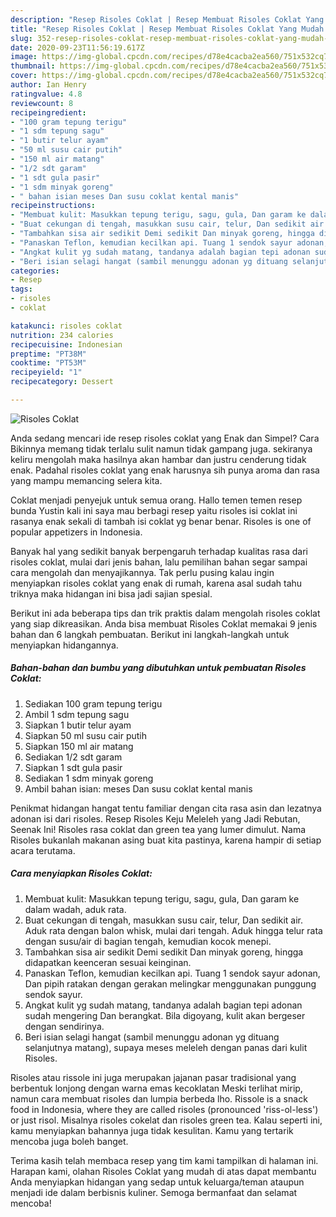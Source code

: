 ```yaml
---
description: "Resep Risoles Coklat | Resep Membuat Risoles Coklat Yang Mudah Dan Praktis"
title: "Resep Risoles Coklat | Resep Membuat Risoles Coklat Yang Mudah Dan Praktis"
slug: 352-resep-risoles-coklat-resep-membuat-risoles-coklat-yang-mudah-dan-praktis
date: 2020-09-23T11:56:19.617Z
image: https://img-global.cpcdn.com/recipes/d78e4cacba2ea560/751x532cq70/risoles-coklat-foto-resep-utama.jpg
thumbnail: https://img-global.cpcdn.com/recipes/d78e4cacba2ea560/751x532cq70/risoles-coklat-foto-resep-utama.jpg
cover: https://img-global.cpcdn.com/recipes/d78e4cacba2ea560/751x532cq70/risoles-coklat-foto-resep-utama.jpg
author: Ian Henry
ratingvalue: 4.8
reviewcount: 8
recipeingredient:
- "100 gram tepung terigu"
- "1 sdm tepung sagu"
- "1 butir telur ayam"
- "50 ml susu cair putih"
- "150 ml air matang"
- "1/2 sdt garam"
- "1 sdt gula pasir"
- "1 sdm minyak goreng"
- " bahan isian meses Dan susu coklat kental manis"
recipeinstructions:
- "Membuat kulit: Masukkan tepung terigu, sagu, gula, Dan garam ke dalam wadah, aduk rata."
- "Buat cekungan di tengah, masukkan susu cair, telur, Dan sedikit air. Aduk rata dengan balon whisk, mulai dari tengah. Aduk hingga telur rata dengan susu/air di bagian tengah, kemudian kocok menepi."
- "Tambahkan sisa air sedikit Demi sedikit Dan minyak goreng, hingga didapatkan keenceran sesuai keinginan."
- "Panaskan Teflon, kemudian kecilkan api. Tuang 1 sendok sayur adonan, Dan pipih ratakan dengan gerakan melingkar menggunakan punggung sendok sayur."
- "Angkat kulit yg sudah matang, tandanya adalah bagian tepi adonan sudah mengering Dan berangkat. Bila digoyang, kulit akan bergeser dengan sendirinya."
- "Beri isian selagi hangat (sambil menunggu adonan yg dituang selanjutnya matang), supaya meses meleleh dengan panas dari kulit Risoles."
categories:
- Resep
tags:
- risoles
- coklat

katakunci: risoles coklat 
nutrition: 234 calories
recipecuisine: Indonesian
preptime: "PT38M"
cooktime: "PT53M"
recipeyield: "1"
recipecategory: Dessert

---
```



![Risoles Coklat](https://img-global.cpcdn.com/recipes/d78e4cacba2ea560/751x532cq70/risoles-coklat-foto-resep-utama.jpg)

Anda sedang mencari ide resep risoles coklat yang Enak dan Simpel? Cara Bikinnya memang tidak terlalu sulit namun tidak gampang juga. sekiranya keliru mengolah maka hasilnya akan hambar dan justru cenderung tidak enak. Padahal risoles coklat yang enak harusnya sih punya aroma dan rasa yang mampu memancing selera kita.

Coklat menjadi penyejuk untuk semua orang. Hallo temen temen resep bunda Yustin kali ini saya mau berbagi resep yaitu risoles isi coklat ini rasanya enak sekali di tambah isi coklat yg benar benar. Risoles is one of popular appetizers in Indonesia.

Banyak hal yang sedikit banyak berpengaruh terhadap kualitas rasa dari risoles coklat, mulai dari jenis bahan, lalu pemilihan bahan segar sampai cara mengolah dan menyajikannya. Tak perlu pusing kalau ingin menyiapkan risoles coklat yang enak di rumah, karena asal sudah tahu triknya maka hidangan ini bisa jadi sajian spesial.


Berikut ini ada beberapa tips dan trik praktis dalam mengolah risoles coklat yang siap dikreasikan. Anda bisa membuat Risoles Coklat memakai 9 jenis bahan dan 6 langkah pembuatan. Berikut ini langkah-langkah untuk menyiapkan hidangannya.

<!--inarticleads1-->

##### Bahan-bahan dan bumbu yang dibutuhkan untuk pembuatan Risoles Coklat:

1. Sediakan 100 gram tepung terigu
1. Ambil 1 sdm tepung sagu
1. Siapkan 1 butir telur ayam
1. Siapkan 50 ml susu cair putih
1. Siapkan 150 ml air matang
1. Sediakan 1/2 sdt garam
1. Siapkan 1 sdt gula pasir
1. Sediakan 1 sdm minyak goreng
1. Ambil  bahan isian: meses Dan susu coklat kental manis


Penikmat hidangan hangat tentu familiar dengan cita rasa asin dan lezatnya adonan isi dari risoles. Resep Risoles Keju Meleleh yang Jadi Rebutan, Seenak Ini! Risoles rasa coklat dan green tea yang lumer dimulut. Nama Risoles bukanlah makanan asing buat kita pastinya, karena hampir di setiap acara terutama. 

<!--inarticleads2-->

##### Cara menyiapkan Risoles Coklat:

1. Membuat kulit: Masukkan tepung terigu, sagu, gula, Dan garam ke dalam wadah, aduk rata.
1. Buat cekungan di tengah, masukkan susu cair, telur, Dan sedikit air. Aduk rata dengan balon whisk, mulai dari tengah. Aduk hingga telur rata dengan susu/air di bagian tengah, kemudian kocok menepi.
1. Tambahkan sisa air sedikit Demi sedikit Dan minyak goreng, hingga didapatkan keenceran sesuai keinginan.
1. Panaskan Teflon, kemudian kecilkan api. Tuang 1 sendok sayur adonan, Dan pipih ratakan dengan gerakan melingkar menggunakan punggung sendok sayur.
1. Angkat kulit yg sudah matang, tandanya adalah bagian tepi adonan sudah mengering Dan berangkat. Bila digoyang, kulit akan bergeser dengan sendirinya.
1. Beri isian selagi hangat (sambil menunggu adonan yg dituang selanjutnya matang), supaya meses meleleh dengan panas dari kulit Risoles.


Risoles atau rissole ini juga merupakan jajanan pasar tradisional yang berbentuk lonjong dengan warna emas kecoklatan Meski terlihat mirip, namun cara membuat risoles dan lumpia berbeda lho. Rissole is a snack food in Indonesia, where they are called risoles (pronounced &#39;riss-ol-less&#39;) or just risol. Misalnya risoles cokelat dan risoles green tea. Kalau seperti ini, kamu menyiapkan bahannya juga tidak kesulitan. Kamu yang tertarik mencoba juga boleh banget. 

Terima kasih telah membaca resep yang tim kami tampilkan di halaman ini. Harapan kami, olahan Risoles Coklat yang mudah di atas dapat membantu Anda menyiapkan hidangan yang sedap untuk keluarga/teman ataupun menjadi ide dalam berbisnis kuliner. Semoga bermanfaat dan selamat mencoba!
